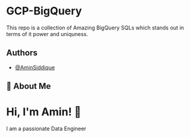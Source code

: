 # GCP-BigQuery

This repo is a collection of Amazing BigQuery SQLs which stands out in terms of it power and uniquness.


## Authors

- [@AminSiddique](https://github.com/Amin-Siddique)

## 🚀 About Me
# Hi, I'm Amin! 👋

I am a passionate Data Engineer 

